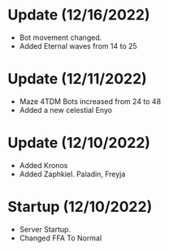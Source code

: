 # Update (12/16/2022)
- Bot movement changed.
- Added Eternal waves from 14 to 25
# Update (12/11/2022)
- Maze 4TDM Bots increased from 24 to 48
- Added a new celestial Enyo
# Update (12/10/2022)
- Added Kronos
- Added Zaphkiel. Paladin, Freyja

# Startup (12/10/2022)
- Server Startup.
- Changed FFA To Normal